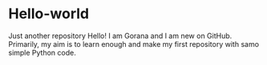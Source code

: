 # Hello-world
Just another repository
Hello!
I am Gorana and I am new on GitHub. 
Primarily, my aim is to learn enough and make my first repository with samo simple Python code.
